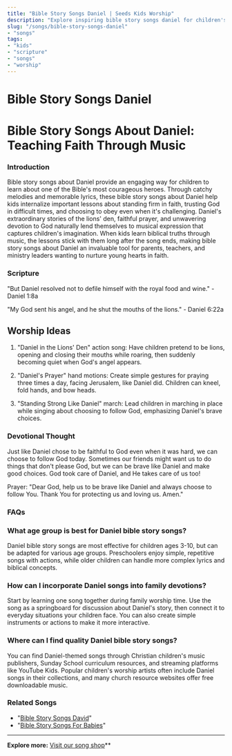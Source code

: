 ```yaml
---
title: "Bible Story Songs Daniel | Seeds Kids Worship"
description: "Explore inspiring bible story songs daniel for children's worship and faith development. Biblical music resources for families and ministry."
slug: "/songs/bible-story-songs-daniel"
- "songs"
tags:
- "kids"
- "scripture"
- "songs"
- "worship"
---
```


# Bible Story Songs Daniel

# Bible Story Songs About Daniel: Teaching Faith Through Music

### Introduction
Bible story songs about Daniel provide an engaging way for children to learn about one of the Bible's most courageous heroes. Through catchy melodies and memorable lyrics, these bible story songs about Daniel help kids internalize important lessons about standing firm in faith, trusting God in difficult times, and choosing to obey even when it's challenging. Daniel's extraordinary stories of the lions' den, faithful prayer, and unwavering devotion to God naturally lend themselves to musical expression that captures children's imagination. When kids learn biblical truths through music, the lessons stick with them long after the song ends, making bible story songs about Daniel an invaluable tool for parents, teachers, and ministry leaders wanting to nurture young hearts in faith.

### Scripture
"But Daniel resolved not to defile himself with the royal food and wine." - Daniel 1:8a

"My God sent his angel, and he shut the mouths of the lions." - Daniel 6:22a

## Worship Ideas
1. "Daniel in the Lions' Den" action song: Have children pretend to be lions, opening and closing their mouths while roaring, then suddenly becoming quiet when God's angel appears.

2. "Daniel's Prayer" hand motions: Create simple gestures for praying three times a day, facing Jerusalem, like Daniel did. Children can kneel, fold hands, and bow heads.

3. "Standing Strong Like Daniel" march: Lead children in marching in place while singing about choosing to follow God, emphasizing Daniel's brave choices.

### Devotional Thought
Just like Daniel chose to be faithful to God even when it was hard, we can choose to follow God today. Sometimes our friends might want us to do things that don't please God, but we can be brave like Daniel and make good choices. God took care of Daniel, and He takes care of us too!

Prayer: "Dear God, help us to be brave like Daniel and always choose to follow You. Thank You for protecting us and loving us. Amen."

### FAQs

### What age group is best for Daniel bible story songs?
Daniel bible story songs are most effective for children ages 3-10, but can be adapted for various age groups. Preschoolers enjoy simple, repetitive songs with actions, while older children can handle more complex lyrics and biblical concepts.

### How can I incorporate Daniel songs into family devotions?
Start by learning one song together during family worship time. Use the song as a springboard for discussion about Daniel's story, then connect it to everyday situations your children face. You can also create simple instruments or actions to make it more interactive.

### Where can I find quality Daniel bible story songs?
You can find Daniel-themed songs through Christian children's music publishers, Sunday School curriculum resources, and streaming platforms like YouTube Kids. Popular children's worship artists often include Daniel songs in their collections, and many church resource websites offer free downloadable music.

### Related Songs

- "[Bible Story Songs David](/songs/bible-story-songs-david/)"
- "[Bible Story Songs For Babies](/songs/bible-story-songs-for-babies/)"

---

**Explore more:** [Visit our song shop](https://seedskidsworship.com/shop)**

<!-- Schema Markup -->
<script type="application/ld+json">
{
  "@context": "https://schema.org",
  "@type": "MusicRecording",
  "name": "Bible Story Songs Daniel",
  "byArtist": {
    "@type": "MusicGroup",
    "name": "Seeds Kids Worship"
  },
  "isFamilyFriendly": true,
  "url": "https://seedskidsworship.com/songs/bible-story-songs-daniel/"
}
</script>